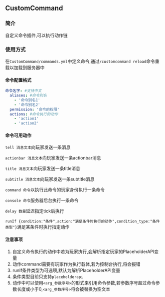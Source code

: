 ## CustomCommand

### 简介

自定义命令插件,可以执行动作链


### 使用方式

在`CustomCommand/commands.yml`中定义命令,通过`/customcommand reload`命令重载以加载到服务器中

#### 命令配置格式

```yaml
命令名字: #支持中文
  aliases: #命令别名
    - '命令别名1'
    - '命令别名2'
  permission: '命令的权限'
  actions: #命令执行的动作
    - 'action1'
    - 'action2'
```

#### 命令可用动作

`tell 消息文本`向玩家发送一条消息

`actionbar 消息文本`向玩家发送一条actionbar消息

`title 消息文本`向玩家发送一条title消息

`subtitle 消息文本`向玩家发送一条subtitle消息

`command 命令`以执行此命令的玩家身份执行一条命令

`console 命令`服务器后台执行一条命令

`delay 数量`延迟指定tick后执行

`runIf {condition:"条件",action:"满足条件时执行的动作",condition_type:"条件类型"}`满足某条件时执行指定动作



#### 注意事项

1. 自定义命令执行的动作中若为玩家执行,会解析指定玩家的PlaceholderAPI变量
2. 动作command需要有玩家作为执行载体,若为控制台执行,将会报错
3. runIf条件类型为可选项,默认为解析PlaceholderAPI变量
4. 条件类型目前只支持`placeholderapi`
5. 动作中可以使用`<arg_参数序号>`的形式来引用命令参数,若参数序号超过命令参数长度或小于0,`<arg_参数序号>`将会被替换为空文本